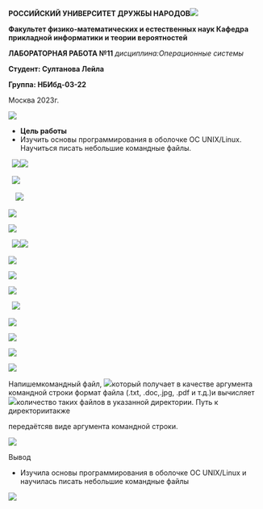 ﻿**РОССИЙСКИЙ УНИВЕРСИТЕТ ДРУЖБЫ НАРОДОВ![](Aspose.Words.2a3521ef-a203-471e-8e06-ac73c649c7a1.001.png)**

**Факультет физико-математических и естественных наук Кафедра прикладной информатики и теории вероятностей**

**ЛАБОРАТОРНАЯ РАБОТА №11** *дисциплина:Операционные системы*

**Студент: Султанова Лейла**

**Группа: НБИбд-03-22** 

Москва 2023г.

![](Aspose.Words.2a3521ef-a203-471e-8e06-ac73c649c7a1.002.png)

- **Цель работы**
- Изучить основы программирования в оболочке ОС UNIX/Linux. Научиться писать небольшие командные файлы.

` `![](Aspose.Words.2a3521ef-a203-471e-8e06-ac73c649c7a1.003.jpeg)![](Aspose.Words.2a3521ef-a203-471e-8e06-ac73c649c7a1.004.png)

` `![](Aspose.Words.2a3521ef-a203-471e-8e06-ac73c649c7a1.003.jpeg)



`  `![](Aspose.Words.2a3521ef-a203-471e-8e06-ac73c649c7a1.005.png)



![](Aspose.Words.2a3521ef-a203-471e-8e06-ac73c649c7a1.006.png)

![](Aspose.Words.2a3521ef-a203-471e-8e06-ac73c649c7a1.007.png)

` `![](Aspose.Words.2a3521ef-a203-471e-8e06-ac73c649c7a1.008.jpeg)![](Aspose.Words.2a3521ef-a203-471e-8e06-ac73c649c7a1.009.png)



![](Aspose.Words.2a3521ef-a203-471e-8e06-ac73c649c7a1.010.png)

![](Aspose.Words.2a3521ef-a203-471e-8e06-ac73c649c7a1.011.png)

![](Aspose.Words.2a3521ef-a203-471e-8e06-ac73c649c7a1.012.png)

` `![](Aspose.Words.2a3521ef-a203-471e-8e06-ac73c649c7a1.013.png)

![](Aspose.Words.2a3521ef-a203-471e-8e06-ac73c649c7a1.014.png)

![](Aspose.Words.2a3521ef-a203-471e-8e06-ac73c649c7a1.015.png)

![](Aspose.Words.2a3521ef-a203-471e-8e06-ac73c649c7a1.016.png)

![](Aspose.Words.2a3521ef-a203-471e-8e06-ac73c649c7a1.017.png)

Напишемкомандный файл, ![](Aspose.Words.2a3521ef-a203-471e-8e06-ac73c649c7a1.018.png)который получает в качестве аргумента командной строки формат файла (.txt, .doc,.jpg, .pdf и т.д.)и вычисляет ![](Aspose.Words.2a3521ef-a203-471e-8e06-ac73c649c7a1.019.png)количество таких файлов в указанной директории. Путь к директориитакже

передаётсяв виде аргумента командной строки.

![](Aspose.Words.2a3521ef-a203-471e-8e06-ac73c649c7a1.020.png)

Вывод

- Изучила основы программирования в оболочке ОС UNIX/Linux и научилась писать небольшие командные файлы

![](Aspose.Words.2a3521ef-a203-471e-8e06-ac73c649c7a1.021.png)
